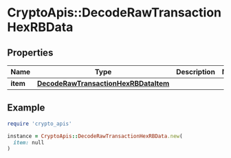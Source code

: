 # CryptoApis::DecodeRawTransactionHexRBData

## Properties

| Name | Type | Description | Notes |
| ---- | ---- | ----------- | ----- |
| **item** | [**DecodeRawTransactionHexRBDataItem**](DecodeRawTransactionHexRBDataItem.md) |  |  |

## Example

```ruby
require 'crypto_apis'

instance = CryptoApis::DecodeRawTransactionHexRBData.new(
  item: null
)
```

